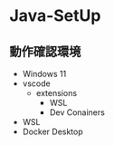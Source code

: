# Java-SetUp
## 動作確認環境
* Windows 11
* vscode
    - extensions
        - WSL
        - Dev Conainers
* WSL
* Docker Desktop
